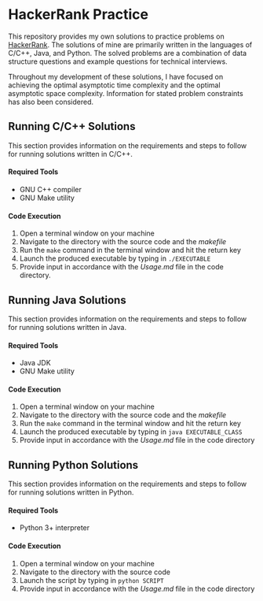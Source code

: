 # HackerRank Practice
This repository provides my own solutions to practice problems on [HackerRank](https://www.hackerrank.com).
The solutions of mine are primarily written in the languages of C/C++, Java, and Python. The solved
problems are a combination of data structure questions and example questions for technical interviews.

Throughout my development of these solutions, I have focused on achieving the optimal asymptotic time
complexity and the optimal asymptotic space complexity. Information for stated problem constraints has
also been considered.

## Running C/C++ Solutions

This section provides information on the requirements
and steps to follow for running solutions written in C/C++.

#### Required Tools
- GNU C++ compiler
- GNU Make utility

#### Code Execution
1. Open a terminal window on your machine
2. Navigate to the directory with the source code and the _makefile_
3. Run the `make` command in the terminal window and hit the return key
4. Launch the produced executable by typing in `./EXECUTABLE`
5. Provide input in accordance with the _Usage.md_ file in the code directory.

## Running Java Solutions

This section provides information on the requirements
and steps to follow for running solutions written in Java.

#### Required Tools
- Java JDK
- GNU Make utility

#### Code Execution
1. Open a terminal window on your machine
2. Navigate to the directory with the source code and the _makefile_
3. Run the `make` command in the terminal window and hit the return key
4. Launch the produced executable by typing in `java EXECUTABLE_CLASS`
5. Provide input in accordance with the _Usage.md_ file in the code directory

## Running Python Solutions

This section provides information on the requirements
and steps to follow for running solutions written in Python.

#### Required Tools
- Python 3+ interpreter

#### Code Execution
1. Open a terminal window on your machine
2. Navigate to the directory with the source code
3. Launch the script by typing in `python SCRIPT`
4. Provide input in accordance with the _Usage.md_ file in the code directory
